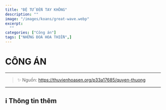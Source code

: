 ```yaml
---
title: "ĐỆ TỬ ĐẾN TAY KHÔNG"
description: ""
image: "/images/koans/great-wave.webp"
excerpt:
  ""
categories: ["Công án"]
tags: ["NHỮNG ĐOÁ HOA THIỀN",]
---
```


# CÔNG ÁN



<hr class="blog-rule" />

> ✨ Nguồn: https://thuvienhoasen.org/p33a17685/quyen-thuong

<hr class="blog-rule" />

## ℹ️ Thông tin thêm

[^1]: ⭐️ 
